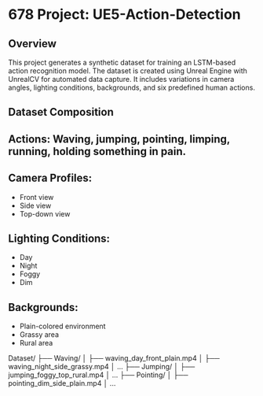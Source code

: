 # 678 Project: UE5-Action-Detection

## Overview
This project generates a synthetic dataset for training an LSTM-based action recognition model. The dataset is created using Unreal Engine with UnrealCV for automated data capture. It includes variations in camera angles, lighting conditions, backgrounds, and six predefined human actions.

## Dataset Composition
## Actions: Waving, jumping, pointing, limping, running, holding something in pain.
## Camera Profiles:
- Front view
- Side view
- Top-down view
## Lighting Conditions:
- Day
- Night
- Foggy
- Dim
## Backgrounds:
- Plain-colored environment
- Grassy area
- Rural area

Dataset/
├── Waving/
│   ├── waving_day_front_plain.mp4
│   ├── waving_night_side_grassy.mp4
│   ...
├── Jumping/
│   ├── jumping_foggy_top_rural.mp4
│   ...
├── Pointing/
│   ├── pointing_dim_side_plain.mp4
│   ...
